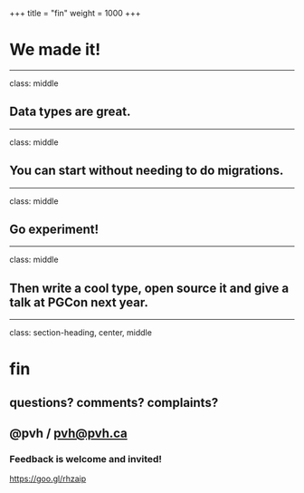 +++
title = "fin"
weight = 1000
+++

# We made it!

---

class: middle

## Data types are great.

---

class: middle

## You can start without needing to do migrations.

---

class: middle

## Go experiment!

---

class: middle

## Then write a cool type, open source it and give a talk at PGCon next year.

---

class: section-heading, center, middle

# fin

## questions? comments? complaints?

## @pvh / pvh@pvh.ca

### Feedback is welcome and invited!
https://goo.gl/rhzaip

